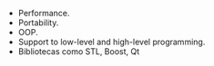 - Performance.
- Portability.
- OOP.
- Support to low-level and high-level programming.
- Bibliotecas como STL, Boost, Qt
